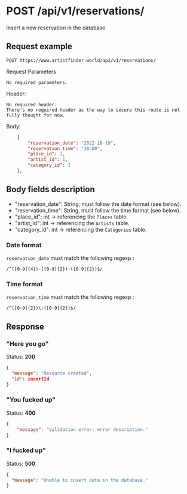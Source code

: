 # POST /api/v1/reservations/

Insert a new reservation in the database.

## Request example

```
POST https://www.artistfinder.world/api/v1/reservations/
```
Request Parameters
```
No required parameters.
```
Header:
```
No required header.
There's no required header as the way to secure this route is not fully thought for now.
```
Body:
```json
	{
		"reservation_date": "2022-10-19",
		"reservation_time": "18:00",
		"place_id": 1,
		"artist_id": 1,
		"category_id": 2
	},
```

## Body fields description

-	"reservation_date": String, must follow the date format (see below).
-	"reservation_time": String, must follow the time format (see below).
-	"place_id": int -> referencing the `Places` table.
-	"artist_id": int -> referencing the `Artists` table.
-	"category_id": int -> referencing the `Categories` table.

### Date format

`reservation_date` must match the following regexp :
```regexp
/^([0-9]{4})-([0-9]{2})-([0-9]{2})$/
```

### Time format

`reservation_time` must match the following regexp :
```regexp
/^([0-9]{2})\:([0-9]{2})$/
```

## Response

### "Here you go"

Status: **200**
```json
{
  "message": "Resource created",
  "id": insertId
}
```

### "You fucked up"

Status: **400**
```json
{
	"message": "Validation error: error description."
}
```

### "I fucked up"

Status: **500**
```json
{
  "message": "Unable to insert data in the database."
}
```